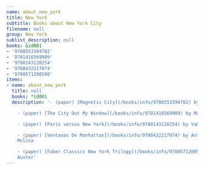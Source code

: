 ```yaml
---
name: about_new_york
title: New York
subtitle: Books about New York City
filename: null
group: New York
sublist_description: null
books: &id001
- '9780553394702'
- '9781416569909'
- '9780143120254'
- '9788432217074'
- '9780571200580'
items:
- name: about_new_york
  title: null
  books: *id001
  description: '- (paper) [Magnetic City](/books/info/9780553394702) by Justin Davidson

    - (paper) [The City Out My Window](/books/info/9781416569909) by Matteo Pericoli

    - (paper) [Paris versus New York](/books/info/9780143120254) by Vahram Muratyan

    - (paper) [Ventanas De Manhattan](/books/info/9788432217074) by Antonio Munoz
    Molina

    - (paper) [Faber Classics New York Trilogy](/books/info/9780571200580) by Paul
    Auster'
---
```


